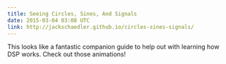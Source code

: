 ```yaml
---
title: Seeing Circles, Sines, And Signals
date: 2015-03-04 03:08 UTC
link: http://jackschaedler.github.io/circles-sines-signals/
---
```


This looks like a fantastic companion guide to help out with learning how DSP works. Check out those animations!